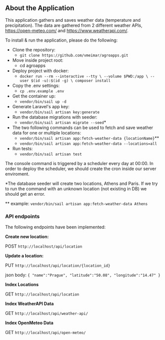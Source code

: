## About the Application

This application gathers and saves weather data (temperature and precipitation).
The data are gathered from 2 different weather APIs, https://open-meteo.com/ and https://www.weatherapi.com/.

To install & run the application, please do the following:

- Clone the repository:
  - ``git clone https://github.com/vmeimar/agroapps.git``
- Move inside project root:
  - cd agroapps
- Deploy project with docker:
  - ``docker run --rm --interactive --tty \
    --volume $PWD:/app \
    --user $(id -u):$(id -g) \
    composer install``
- Copy the .env settings:
  - ``cp .env.example .env``
- Get the container up:
  - ``vendor/bin/sail up -d``
- Generate Laravel's app key:
  - ``vendor/bin/sail artisan key:generate``
- Run the database migrations with seeder:
  - ``vendor/bin/sail artisan migrate --seed``*
- The two following commands can be used to fetch and save weather data for one or multiple locations:
  - ``vendor/bin/sail artisan app:fetch-weather-data {locationName}``**
  - ``vendor/bin/sail artisan app:fetch-weather-data --locations=all``
- Run tests:
  - ``vendor/bin/sail artisan test``

The console command is triggered by a scheduler every day at 00:00.
In order to deploy the scheduler, we should create the cron inside our server enviroment.

*The database seeder will create two locations, Athens and Paris.
If we try to run the command with an unknown location (not existing in DB)
we should get an error.

** example: ``vendor/bin/sail artisan app:fetch-weather-data Athens``

### API endpoints

The following endpoints have been implemented:

**Create new location:**

POST ``http://localhost/api/location``


**Update a location:**

PUT ``http://localhost/api/location/{location_id}``

json body:
``{
"name":"Prague",
"latitude":"50.08",
"longitude":"14.47"
}``

**Index Locations**

GET ``http://localhost/api/location``


**Index WeatherAPI Data**

GET ``http://localhost/api/weather-api/``

**Index OpenMeteo Data**

GET ``http://localhost/api/open-meteo/``
